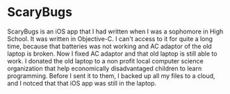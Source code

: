 # ScaryBugs
ScaryBugs is an iOS app that I had written when I was a sophomore in High School. It was written in Objective-C. I can't access to it for quite a long time, because that batteries was not working and AC adaptor of the old laptop is broken. Now I fixed AC adaptor and that old laptop is still able to work. I donated the old laptop to a non profit local computer science organization that help economically disadvantaged children to learn programming. Before I sent it to them, I backed up all my files to a cloud, and I notced that that iOS app was still in the laptop. 
